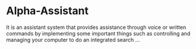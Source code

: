# Alpha-Assistant
It is an assistant system that provides assistance through voice or written commands by implementing some important things such as controlling and managing your computer to do an integrated search …
